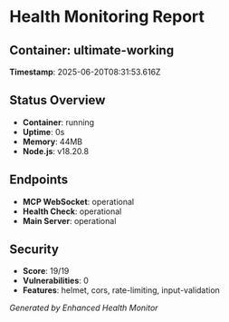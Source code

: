 # Health Monitoring Report
## Container: ultimate-working
**Timestamp**: 2025-06-20T08:31:53.616Z

## Status Overview
- **Container**: running
- **Uptime**: 0s
- **Memory**: 44MB
- **Node.js**: v18.20.8

## Endpoints
- **MCP WebSocket**: operational
- **Health Check**: operational
- **Main Server**: operational

## Security
- **Score**: 19/19
- **Vulnerabilities**: 0
- **Features**: helmet, cors, rate-limiting, input-validation

*Generated by Enhanced Health Monitor*